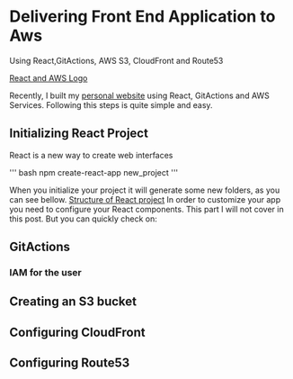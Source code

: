# Delivering Front End Application to Aws
Using React,GitActions, AWS S3, CloudFront and Route53

[React and AWS Logo]() 

Recently, I built my [personal website](https://andreyai.ml) using React, GitActions and AWS Services. Following this steps is quite simple and easy.

## Initializing React Project 
React is a new way to create web interfaces

''' bash
npm create-react-app new_project
'''

When you initialize your project it will generate some new folders, as you can see bellow.
[Structure of React project]()
In order to customize your app you need to configure your React components. This part I will not cover in this post. But you can quickly check on: 

## GitActions

### IAM for the user 

## Creating an S3 bucket

## Configuring CloudFront

## Configuring Route53
